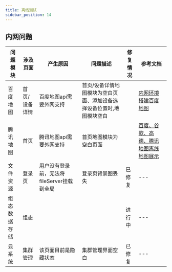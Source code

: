 ```yaml
---
title: 离线测试
sidebar_position: 14
---
```


## 内网问题
| 问题模块 | 涉及页面 | 产生原因 | 问题描述  |   修复情况  |   参考文档  |  
|----|------|------|---|---|---|  
|  百度地图  |  首页/设备详情    |  百度地图api需要外网支持    |  首页/设备详情地图模块为空白页面、添加设备选择设备位置时,地图模块空白 |  | [内网环境搭建百度地图](https://blog.csdn.net/gonghaiyu/article/details/108987260)|  
|  腾讯地图  |  首页    |  腾讯地图api需要外网支持    | 首页地图模块为空白页面  |   |  [百度、谷歌、高德、腾讯地图离线地图展示](https://github.com/dxxzst/OfflineMap)|  
|  文件资源  |  登录页    |  用户没有登录前，无法将fileServer挂载到全局    | 登录页背景图丢失  |  已修复 | ---|  
|  组态数据存储  |  组态    |      |   | 进行中 | ---|  
|  云系统  |  集群管理    |  该页面目前是隐藏状态   |  集群管理界面空白 | 已修复 | ---|  